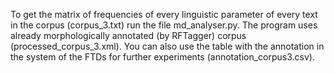 To get the matrix of frequencies of every linguistic parameter of every text in the corpus (corpus_3.txt) run the file md_analyser.py. The program uses already morphologically annotated (by RFTagger) corpus (processed_corpus_3.xml). You can also use the table with the annotation in the system of the FTDs for further experiments (annotation_corpus3.csv). 